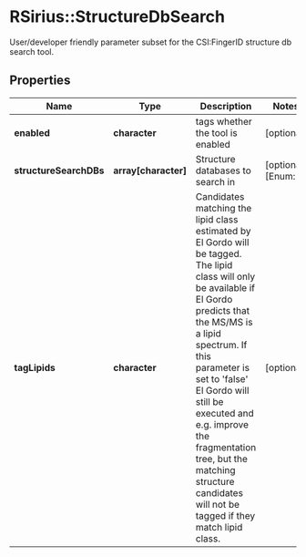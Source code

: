 # RSirius::StructureDbSearch

User/developer friendly parameter subset for the CSI:FingerID structure db search tool.

## Properties
Name | Type | Description | Notes
------------ | ------------- | ------------- | -------------
**enabled** | **character** | tags whether the tool is enabled | [optional] 
**structureSearchDBs** | **array[character]** | Structure databases to search in | [optional] [Enum: ] 
**tagLipids** | **character** | Candidates matching the lipid class estimated by El Gordo will be tagged.  The lipid class will only be available if El Gordo predicts that the MS/MS is a lipid spectrum.  If this parameter is set to &#39;false&#39; El Gordo will still be executed and e.g. improve the fragmentation  tree, but the matching structure candidates will not be tagged if they match lipid class. | [optional] 


